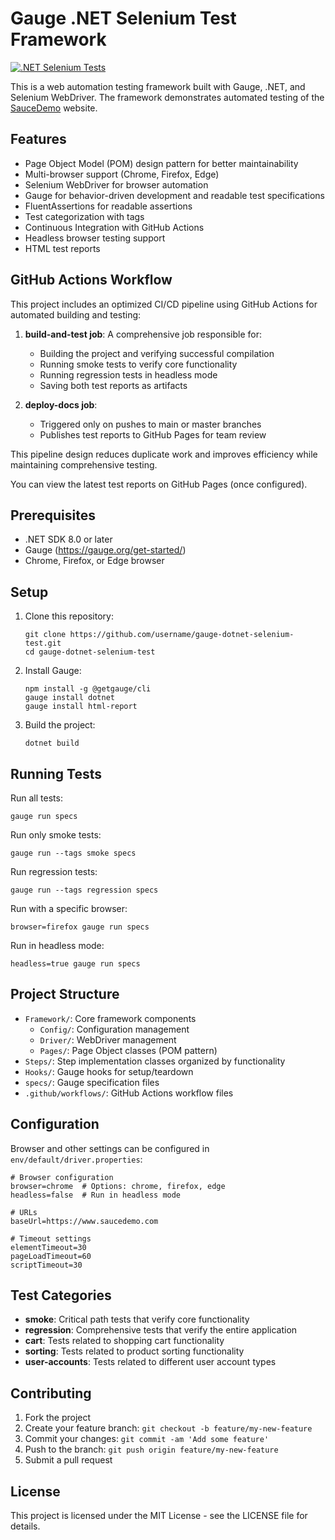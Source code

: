 # Gauge .NET Selenium Test Framework

[![.NET Selenium Tests](https://github.com/username/gauge-dotnet-selenium-test/actions/workflows/dotnet-test.yml/badge.svg)](https://github.com/username/gauge-dotnet-selenium-test/actions/workflows/dotnet-test.yml)

This is a web automation testing framework built with Gauge, .NET, and Selenium WebDriver. The framework demonstrates automated testing of the [SauceDemo](https://www.saucedemo.com/) website.

## Features

- Page Object Model (POM) design pattern for better maintainability
- Multi-browser support (Chrome, Firefox, Edge)
- Selenium WebDriver for browser automation
- Gauge for behavior-driven development and readable test specifications
- FluentAssertions for readable assertions
- Test categorization with tags
- Continuous Integration with GitHub Actions
- Headless browser testing support
- HTML test reports

## GitHub Actions Workflow

This project includes an optimized CI/CD pipeline using GitHub Actions for automated building and testing:

1. **build-and-test job**: A comprehensive job responsible for:
   - Building the project and verifying successful compilation
   - Running smoke tests to verify core functionality
   - Running regression tests in headless mode
   - Saving both test reports as artifacts

2. **deploy-docs job**:
   - Triggered only on pushes to main or master branches
   - Publishes test reports to GitHub Pages for team review

This pipeline design reduces duplicate work and improves efficiency while maintaining comprehensive testing.

You can view the latest test reports on GitHub Pages (once configured).

## Prerequisites

- .NET SDK 8.0 or later
- Gauge (https://gauge.org/get-started/)
- Chrome, Firefox, or Edge browser

## Setup

1. Clone this repository:
   ```
   git clone https://github.com/username/gauge-dotnet-selenium-test.git
   cd gauge-dotnet-selenium-test
   ```

2. Install Gauge:
   ```
   npm install -g @getgauge/cli
   gauge install dotnet
   gauge install html-report
   ```

3. Build the project:
   ```
   dotnet build
   ```

## Running Tests

Run all tests:
```
gauge run specs
```

Run only smoke tests:
```
gauge run --tags smoke specs
```

Run regression tests:
```
gauge run --tags regression specs
```

Run with a specific browser:
```
browser=firefox gauge run specs
```

Run in headless mode:
```
headless=true gauge run specs
```

## Project Structure

- `Framework/`: Core framework components
  - `Config/`: Configuration management
  - `Driver/`: WebDriver management
  - `Pages/`: Page Object classes (POM pattern)
- `Steps/`: Step implementation classes organized by functionality
- `Hooks/`: Gauge hooks for setup/teardown
- `specs/`: Gauge specification files
- `.github/workflows/`: GitHub Actions workflow files

## Configuration

Browser and other settings can be configured in `env/default/driver.properties`:

```
# Browser configuration
browser=chrome  # Options: chrome, firefox, edge
headless=false  # Run in headless mode

# URLs
baseUrl=https://www.saucedemo.com

# Timeout settings
elementTimeout=30
pageLoadTimeout=60
scriptTimeout=30
```

## Test Categories

- **smoke**: Critical path tests that verify core functionality
- **regression**: Comprehensive tests that verify the entire application
- **cart**: Tests related to shopping cart functionality
- **sorting**: Tests related to product sorting functionality
- **user-accounts**: Tests related to different user account types

## Contributing

1. Fork the project
2. Create your feature branch: `git checkout -b feature/my-new-feature`
3. Commit your changes: `git commit -am 'Add some feature'`
4. Push to the branch: `git push origin feature/my-new-feature`
5. Submit a pull request

## License

This project is licensed under the MIT License - see the LICENSE file for details. 